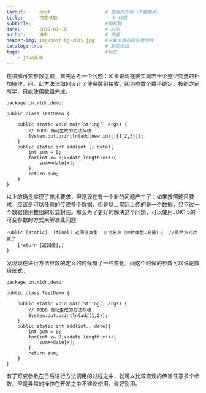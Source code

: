 ```yaml
---
layout:     post                    # 使用的布局（不需要改）
title:      可变参数            		# 标题 
subtitle:         					#副标题   
date:       2019-01-10              # 时间
author:     XHN                     # 作者
header-img: img/post-bg-2015.jpg    #这篇文章标题背景图片
catalog: true                       # 是否归档
tags:                               #标签
    - java基础
---
```



在讲解可变参数之前，首先思考一个问题：如果说现在要实现若干个整型变量的相加操作，问，此方法该如何设计？使用数组接收，因为参数个数不确定，按照之前所学，只能使用数组完成。

	package cn.mldn.demo;
	
	public class TestDemo {
	
		public static void main(String[] args) {
			// TODO 自动生成的方法存根
			System.out.println(add(new int[]{1,2,3}));
		}
		public static int add(int [] date){
			int sum = 0;
			for(int x= 0;x<date.length;x++){
				sum+=date[x];
			}
			return sum;
		}
	}


以上的确是实现了技术要求，但是现在有一个新的问题产生了：如果按照题目要求，应该是可以任意的传递多个数据，但是以上实际上传的是一个数据，只不过一个数据使用数组的形式封装。那么为了更好的解决这个问题，可以使用JDK1.5的可变参数的方式来解决此问题

	Public [static]  [final] 返回值类型  方法名称（参数类型…变量）{	//虽然方式改变了
	    [return [返回值];]
	}

发现现在进行方法参数的定义的时候有了一些变化，而这个时候的参数可以说是数组形式。

	package cn.mldn.demo;
	
	public class TestDemo {
	
		public static void main(String[] args) {
			// TODO 自动生成的方法存根
			System.out.println(add(1,2));
		}
		public static int add(int...date){
			int sum = 0;
			for(int x= 0;x<date.length;x++){
				sum+=date[x];
			}
			return sum;
		}
	}

	
有了可变参数在日后进行方法调用的过程之中，就可以比较直观的传递任意多个参数，但是异常的操作在开发之中不建议使用，最好别用。
